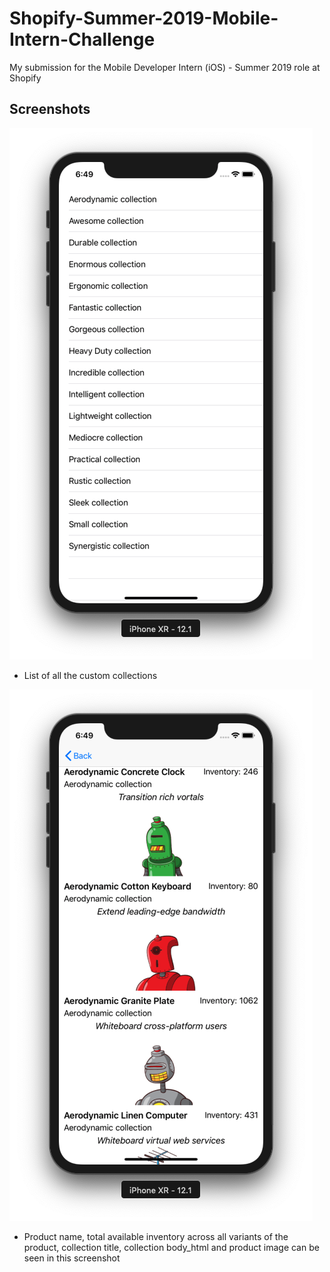 # Shopify-Summer-2019-Mobile-Intern-Challenge
My submission for the Mobile Developer Intern (iOS) - Summer 2019 role at Shopify

## Screenshots

<img src="Screenshot_1.png">

* List of all the custom collections

<img src="Screenshot_2.png">

* Product name,  total available inventory across all variants of the product, collection title, collection body_html and product image can be seen in this screenshot
